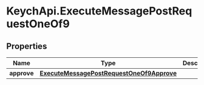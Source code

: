 # KeychApi.ExecuteMessagePostRequestOneOf9

## Properties

Name | Type | Description | Notes
------------ | ------------- | ------------- | -------------
**approve** | [**ExecuteMessagePostRequestOneOf9Approve**](ExecuteMessagePostRequestOneOf9Approve.md) |  | 


